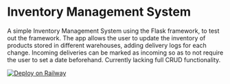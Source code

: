 # Inventory Management System
A simple Inventory Management System using the Flask framework, to test out the framework.
The app allows the user to update the inventory of products stored in different warehouses, adding delivery logs for each change. 
Incoming deliveries can be marked as incoming so as to not require the user to set a date beforehand.
Currently lacking full CRUD functionality.

[![Deploy on Railway](https://railway.app/button.svg)](https://railway.app/new/template/zUcpux)